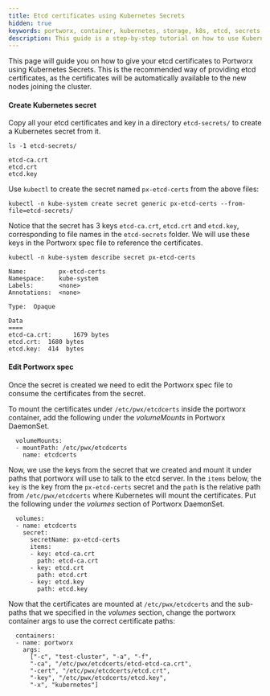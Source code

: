 ```yaml
---
title: Etcd certificates using Kubernetes Secrets
hidden: true
keywords: portworx, container, kubernetes, storage, k8s, etcd, secrets, certificates
description: This guide is a step-by-step tutorial on how to use Kubernetes secrets to give etcd certificates to Portworx.
---
```


This page will guide you on how to give your etcd certificates to Portworx using Kubernetes Secrets. This is the recommended way of providing etcd certificates, as the certificates will be automatically available to the new nodes joining the cluster.

#### Create Kubernetes secret
Copy all your etcd certificates and key in a directory `etcd-secrets/` to create a Kubernetes secret from it.

```text
ls -1 etcd-secrets/
```

```output
etcd-ca.crt
etcd.crt
etcd.key
```

Use `kubectl` to create the secret named `px-etcd-certs` from the above files:

```text
kubectl -n kube-system create secret generic px-etcd-certs --from-file=etcd-secrets/
```

Notice that the secret has 3 keys `etcd-ca.crt`, `etcd.crt` and `etcd.key`, corresponding to file names in the `etcd-secrets` folder. We will use these keys in the Portworx spec file to reference the certificates.

```text
kubectl -n kube-system describe secret px-etcd-certs
```

```
Name:         px-etcd-certs
Namespace:    kube-system
Labels:       <none>
Annotations:  <none>

Type:  Opaque

Data
====
etcd-ca.crt:      1679 bytes
etcd.crt:  1680 bytes
etcd.key:  414  bytes
```

#### Edit Portworx spec

Once the secret is created we need to edit the Portworx spec file to consume the certificates from the secret.

To mount the certificates under `/etc/pwx/etcdcerts` inside the portworx container, add the following under the _volumeMounts_ in Portworx DaemonSet.

```text
  volumeMounts:
  - mountPath: /etc/pwx/etcdcerts
    name: etcdcerts
```

Now, we use the keys from the secret that we created and mount it under paths that portworx will use to talk to the etcd server. In the `items` below, the `key` is the key from the `px-etcd-certs` secret and the `path` is the relative path from `/etc/pwx/etcdcerts` where Kubernetes will mount the certificates. Put the following under the _volumes_ section of Portworx DaemonSet.

```text
  volumes:
  - name: etcdcerts
    secret:
      secretName: px-etcd-certs
      items:
      - key: etcd-ca.crt
        path: etcd-ca.crt
      - key: etcd.crt
        path: etcd.crt
      - key: etcd.key
        path: etcd.key
```

Now that the certificates are mounted at `/etc/pwx/etcdcerts` and the sub-paths that we specified in the _volumes_ section, change the portworx container args to use the correct certificate paths:

```text
  containers:
  - name: portworx
    args:
      ["-c", "test-cluster", "-a", "-f",
      "-ca", "/etc/pwx/etcdcerts/etcd-etcd-ca.crt",
      "-cert", "/etc/pwx/etcdcerts/etcd.crt",
      "-key", "/etc/pwx/etcdcerts/etcd.key",
      "-x", "kubernetes"]
```
